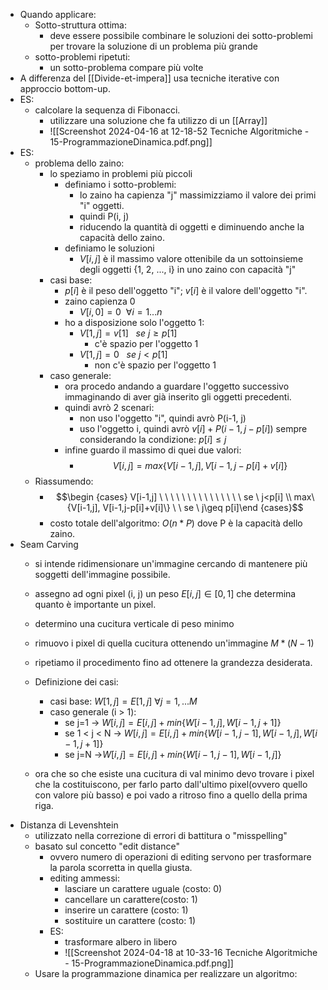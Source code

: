 - Quando applicare:
	- Sotto-struttura ottima:
		- deve essere possibile combinare le soluzioni dei sotto-problemi per trovare la soluzione di un problema più grande
	- sotto-problemi ripetuti:
		- un sotto-problema compare più volte
- A differenza del [[Divide-et-impera]] usa tecniche iterative con approccio bottom-up.
-  ES:
	- calcolare la sequenza di Fibonacci.
		- utilizzare una soluzione che fa utilizzo di un [[Array]] 
		- ![[Screenshot 2024-04-16 at 12-18-52 Tecniche Algoritmiche - 15-ProgrammazioneDinamica.pdf.png]]
- ES:
	- problema dello zaino:
		- lo speziamo in problemi più piccoli
			- definiamo i sotto-problemi:
				- lo zaino ha capienza "j" massimizziamo il valore dei primi "i" oggetti.
				- quindi P(i, j)
				- riducendo la quantità di oggetti e diminuendo anche la capacità dello zaino.
			- definiamo le soluzioni
				- $V[i, j]$ è il massimo valore ottenibile da un sottoinsieme degli oggetti {1, 2, ..., i} in uno zaino con capacità "j" 
		- casi base:
			- $p[i]$ è il peso dell'oggetto "i"; $v[i]$ è il valore dell'oggetto "i".
			- zaino capienza 0
				- $V[i, 0]=0\ \ \forall i=1...n$ 
			- ho a disposizione solo l'oggetto 1:
				- $V[1, j]=v[1] \ \ \  se \ j\geq p[1]$ 
					- c'è spazio per l'oggetto 1
				- $V[1, j]= 0 \ \ \  se \ j< p[1]$ 
					- non c'è spazio per l'oggetto 1
		- caso generale:
			- ora procedo andando a guardare l'oggetto successivo immaginando di aver già inserito gli oggetti precedenti.
			- quindi avrò 2 scenari:
				- non uso l'oggetto "i", quindi avrò P(i-1, j)
				- uso l'oggetto i, quindi avrò $v[i]+P(i-1, j-p[i])$ sempre considerando la condizione: $p[i]\leq j$ 
			- infine guardo il massimo di quei due valori:
				- $$V[i,j]=max\{V[i-1,j], V[i-1,j-p[i]+v[i]\}$$
	- Riassumendo:
		- $$\begin {cases}  V[i-1,j] \ \ \ \ \ \ \ \ \ \ \ \ \ \ \  se \  j<p[i] \\ max\{V[i-1,j], V[i-1,j-p[i]+v[i]\} \ \ se \ j\geq p[i]\end {cases}$$
		- costo totale dell'algoritmo: $O(n*P)$ dove P è la capacità dello zaino.
- Seam Carving
	- si intende ridimensionare un'immagine cercando di mantenere più soggetti dell'immagine possibile.
	- assegno ad ogni pixel (i, j) un peso $E[i, j] \in [0,1]$ che determina quanto è importante un pixel.
	- determino una cucitura verticale di peso minimo 
	- rimuovo i pixel di quella cucitura ottenendo un'immagine $M*(N-1)$
	- ripetiamo il procedimento fino ad ottenere la grandezza desiderata.
	- Definizione dei casi:
		- casi base: $W[1, j]=E[1,j]\ \forall j=1,...M$
		- caso generale (i > 1):
			- se j=1 -> $W[i,j]=E[i,j] +min\{ W[i-1,j], W[i-1,j+1]\}$
			- se 1 < j < N -> $W[i,j]=E[i,j] +min\{W[i-1,j-1], W[i-1,j], W[i-1,j+1]\}$
			- se j=N ->$W[i,j]=E[i,j] +min\{W[i-1,j-1], W[i-1,j]\}$
			  
	- ora che so che esiste una cucitura di val minimo devo trovare i pixel che la costituiscono, per farlo parto dall'ultimo pixel(ovvero quello con valore più basso) e poi vado a ritroso fino a quello della prima riga.
- Distanza di Levenshtein
	- utilizzato nella correzione di errori di battitura o "misspelling"
	- basato sul concetto "edit distance"
		- ovvero numero di operazioni di editing servono per trasformare la parola scorretta in quella giusta.
		- editing ammessi:
			- lasciare un carattere uguale (costo: 0)
			- cancellare un carattere(costo: 1)
			- inserire un carattere (costo: 1)
			- sostituire un carattere (costo: 1)
		- ES:
			- trasformare albero in libero
			- ![[Screenshot 2024-04-18 at 10-33-16 Tecniche Algoritmiche - 15-ProgrammazioneDinamica.pdf.png]]
	- Usare la programmazione dinamica per realizzare un algoritmo: 